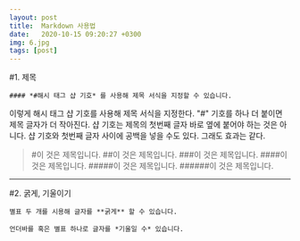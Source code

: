 ```yaml
---
layout: post
title:  Markdown 사용법
date:   2020-10-15 09:20:27 +0300
img: 6.jpg
tags: [post]
---
```

#1. 제목
```
#### *#해시 태그 샵 기호* 를 사용해 제목 서식을 지정할 수 있습니다.
```

이렇게 해시 태그 샵 기호를 사용해 제목 서식을 지정한다. "#" 기호를 하나 더 붙이면 제목 글자가 더 작아진다. 샵 기호는 제목의 첫번째 글자 바로 옆에 붙어야 하는 것은 아니다. 샵 기호와 첫번째 글자 사이에 공백을 넣을 수도 있다. 그래도 효과는 같다.
> #이 것은 제목입니다.
> ##이 것은 제목입니다.
> ###이 것은 제목입니다.
> ####이 것은 제목입니다.
> #####이 것은 제목입니다.
> ######이 것은 제목입니다.

_ _ _

#2. 굵게, 기울이기
```
별표 두 개를 시용해 글자를 **굵게** 할 수 있습니다.
```
```
언더바를 혹은 별표 하나로 글자를 *기울일 수* 있습니다.
```






